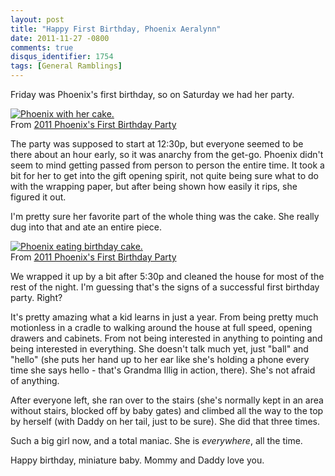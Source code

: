 ```yaml
---
layout: post
title: "Happy First Birthday, Phoenix Aeralynn"
date: 2011-11-27 -0800
comments: true
disqus_identifier: 1754
tags: [General Ramblings]
---
```

Friday was Phoenix's first birthday, so on Saturday we had her party.

[![Phoenix with her cake.](https://lh6.googleusercontent.com/-J2I6I6bYjG0/TtK-NLADswI/AAAAAAAAFeU/bbrYw7knSoA/s400/IMG_0213.JPG)](https://picasaweb.google.com/lh/photo/sXRl_HhN9roykhehYiHiU9MTjNZETYmyPJy0liipFm0?feat=embedwebsite)<br />From [2011 Phoenix's First Birthday Party](https://picasaweb.google.com/travis.illig/2011PhoenixSFirstBirthdayParty?authuser=0&feat=embedwebsite)

The party was supposed to start at 12:30p, but everyone seemed to be
there about an hour early, so it was anarchy from the get-go. Phoenix
didn't seem to mind getting passed from person to person the entire
time. It took a bit for her to get into the gift opening spirit, not
quite being sure what to do with the wrapping paper, but after being
shown how easily it rips, she figured it out.

I'm pretty sure her favorite part of the whole thing was the cake. She
really dug into that and ate an entire piece.

[![Phoenix eating birthday cake.](https://lh3.googleusercontent.com/-tZ0rO7jue9c/TtK-aEXk7bI/AAAAAAAAFgE/IBlYjxQLrbk/s400/IMG_0262.JPG)](https://picasaweb.google.com/lh/photo/yFv7OznNfh1D-R5AIbRO1NMTjNZETYmyPJy0liipFm0?feat=embedwebsite)<br />From [2011 Phoenix's First Birthday Party](https://picasaweb.google.com/travis.illig/2011PhoenixSFirstBirthdayParty?authuser=0&feat=embedwebsite)

We wrapped it up by a bit after 5:30p and cleaned the house for most of
the rest of the night. I'm guessing that's the signs of a successful
first birthday party. Right?

It's pretty amazing what a kid learns in just a year. From being pretty
much motionless in a cradle to walking around the house at full speed,
opening drawers and cabinets. From not being interested in anything to
pointing and being interested in everything. She doesn't talk much yet,
just "ball" and "hello" (she puts her hand up to her ear like she's
holding a phone every time she says hello - that's Grandma Illig in
action, there). She's not afraid of anything.

After everyone left, she ran over to the stairs (she's normally kept in
an area without stairs, blocked off by baby gates) and climbed all the
way to the top by herself (with Daddy on her tail, just to be sure). She
did that three times.

Such a big girl now, and a total maniac. She is *everywhere*, all the
time.

Happy birthday, miniature baby. Mommy and Daddy love you.

